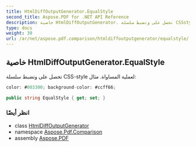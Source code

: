 ```yaml
---
title: HtmlDiffOutputGenerator.EqualStyle
second_title: Aspose.PDF for .NET API Reference
description: خاصية HtmlDiffOutputGenerator. تحصل على وتضبط سلسلة CSSstyle لعملية المساواة. مثال
type: docs
weight: 30
url: /ar/net/aspose.pdf.comparison/htmldiffoutputgenerator/equalstyle/
---
```

## خاصية HtmlDiffOutputGenerator.EqualStyle

تحصل على وتضبط سلسلة CSS-style لعملية المساواة. مثال:

```csharp
color: #003300; background-color: #ccff66;
```

```csharp
public string EqualStyle { get; set; }
```

### انظر أيضًا

* class [HtmlDiffOutputGenerator](../)
* namespace [Aspose.Pdf.Comparison](../../../aspose.pdf.comparison/)
* assembly [Aspose.PDF](../../../)